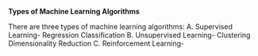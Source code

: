 **Types of Machine Learning Algorithms**


There are three types of machine learning algorithms:
A. Supervised Learning-
        Regression
        Classification
B. Unsupervised Learning-
        Clustering
        Dimensionality Reduction
C. Reinforcement Learning-
